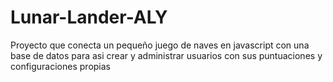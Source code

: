 # Lunar-Lander-ALY
Proyecto que conecta un pequeño juego de naves en javascript con una base de datos para asi crear y administrar usuarios con sus puntuaciones y configuraciones propias
